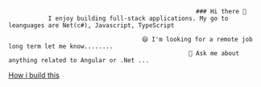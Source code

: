                                                         ### Hi there 👋 
               I enjoy building full-stack applications. My go to leanguages are Net(c#), Javascript, TypeScript

<!--
**MatiasDevop/MatiasDevop** is a ✨ _special_ ✨ repository because its `README.md` (this file) appears on your GitHub profile.

Here are some ideas to get you started:

- 🔭 I’m currently working on ...
- 🌱 I’m currently learning ...
- 👯 I’m looking to collaborate on ...
- 🤔 I’m looking for help with ...
- 💬 Ask me about ...
- 📫 How to reach me: ...
- 😄 Pronouns: ...
- ⚡ Fun fact: ...
-->
                                         😄 I'm looking for a remote job long term let me know........
                                                      💬 Ask me about anything related to Angular or .Net ...
[How i build this ](https://raw.githubusercontent.com/MatiasDevop/MatiasDevop/main/index.html)
